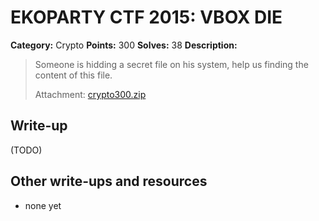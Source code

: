 # EKOPARTY CTF 2015: VBOX DIE

**Category:** Crypto
**Points:** 300
**Solves:** 38
**Description:**

> Someone is hidding a secret file on his system, help us finding the content of this file.
> 
> Attachment: [crypto300.zip](./crypto300.zip)


## Write-up

(TODO)

## Other write-ups and resources

* none yet
